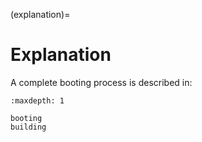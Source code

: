 (explanation)=
# Explanation


A complete booting process is described in:
```{toctree}
:maxdepth: 1

booting
building
```

